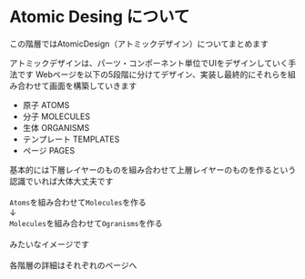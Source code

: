 # Atomic Desing について

この階層ではAtomicDesign（アトミックデザイン）についてまとめます

アトミックデザインは、パーツ・コンポーネント単位でUIをデザインしていく手法です
Webページを以下の5段階に分けてデザイン、実装し最終的にそれらを組み合わせて画面を構築していきます

- 原子 ATOMS
- 分子 MOLECULES
- 生体 ORGANISMS
- テンプレート TEMPLATES
- ページ PAGES

基本的には下層レイヤーのものを組み合わせて上層レイヤーのものを作るという認識でいれば大体大丈夫です<br>
<br>
`Atoms`を組み合わせて`Molecules`を作る<br>
↓<br>
`Molecules`を組み合わせて`Ogranisms`を作る<br>
<br>
みたいなイメージです<br>
<br>
各階層の詳細はそれぞれのページへ

